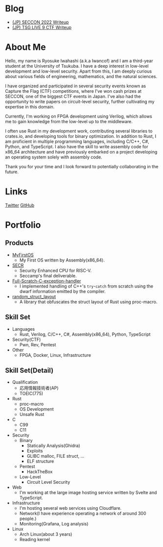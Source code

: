 # Blog

- [(JP) SECCON 2022 Writeup](/writeups/SECCON.md)
- [(JP) TSG LIVE 9 CTF Writeup](/writeups/TSG_LIVE_9.md)

# About Me

Hello, my name is Ryosuke Iwahashi (a.k.a Iwancof) and I am a third-year student at the University of Tsukuba. I have a deep interest in low-level development and low-level security. Apart from this, I am deeply curious about various fields of engineering, mathematics, and the natural sciences.

I have organized and participated in several security events known as Capture the Flag (CTF) competitions, where I've won cash prizes at SECCON, one of the biggest CTF events in Japan. I've also had the opportunity to write papers on circuit-level security, further cultivating my expertise in this domain.

Currently, I'm working on FPGA development using Verilog, which allows me to gain knowledge from the low-level up to the middleware.

I often use Rust in my development work, contributing several libraries to crates.io, and developing tools for binary optimization.
In addition to Rust, I am proficient in multiple programming languages, including C/C++, C#, Python, and TypeScript. I also have the skill to write assembly code for x86_64 architecture and have previously embarked on a project developing an operating system solely with assembly code.

Thank you for your time and I look forward to potentially collaborating in the future.

# Links

[Twitter](https://twitter.com/Iwancof_ptr)
[GitHub](https://github.com/Iwancof)

# Portfolio

## Products
- [MyFirstOS](https://github.com/Iwancof/MyFirstOS)
    - My First OS written by Assembly(x86_64).
- [SECR](https://github.com/Iwancof/SECR)
    - Security Enhanced CPU for RISC-V.
    - Seccamp's final deliverable.
- [Full-Scratch-C-exception-handler](https://github.com/Iwancof/Full-scratch-C-exception-handler)
    - I implemented handling of C++'s `try`-`catch` from scratch using the dwarf information emitted by the compiler.
- [random_struct_layout](https://github.com/Iwancof/random_struct_layout)
    - A library that obfuscates the struct layout of Rust using proc-macro.

## Skill Set
- Languages
    - Rust, Verilog, C/C++, C#, Assembly(x86_64), Python, TypeScript
- Security(CTF)
    - Pwn, Rev, Pentest
- Other
    - FPGA, Docker, Linux, Infrastructure

## Skill Set(Detail)
- Qualification
    - 応用情報技術者(AP)
    - TOEIC(775)
- Rust
    - proc-macro
    - OS Development
    - Unsafe Rust
- C
    - C99
    - C11
- Security
    - Binary
        - Statically Analysis(Ghidra)
        - Exploits
        - GLIBC malloc, FILE struct, ...
        - ELF structure
    - Pentest
        - HackTheBox
    - Low-Level
        - Circuit Level Security
- Web
    - I'm working at the large image hosting service written by Svelte and TypeScript.
- Infrastructure
    - I'm hosting several web services using Cloudflare.
    - Network(I have experience operating a network of around 300 people.)
    - Monitoring(Grafana, Log analysis)
- Linux
    - Arch Linux(about 3 years)
    - Reading kernel
